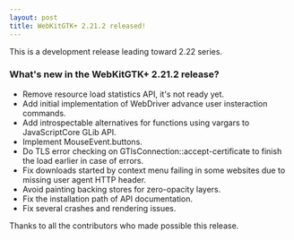 ```yaml
---
layout: post
title: WebKitGTK+ 2.21.2 released!
---
```


This is a development release leading toward 2.22 series.

### What's new in the WebKitGTK+ 2.21.2 release?

 - Remove resource load statistics API, it's not ready yet.
 - Add initial implementation of WebDriver advance user insteraction commands.
 - Add introspectable alternatives for functions using vargars to JavaScriptCore GLib API.
 - Implement MouseEvent.buttons.
 - Do TLS error checking on GTlsConnection::accept-certificate to finish the load earlier in case of errors.
 - Fix downloads started by context menu failing in some websites due to missing user agent HTTP header.
 - Avoid painting backing stores for zero-opacity layers.
 - Fix the installation path of API documentation.
 - Fix several crashes and rendering issues.

Thanks to all the contributors who made possible this release.